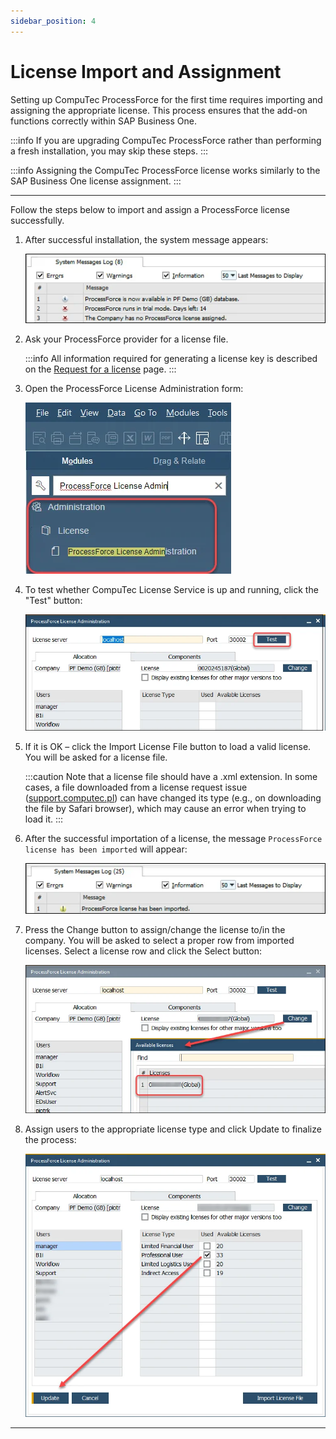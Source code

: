 ```yaml
---
sidebar_position: 4
---
```


# License Import and Assignment

Setting up CompuTec ProcessForce for the first time requires importing and assigning the appropriate license. This process ensures that the add-on functions correctly within SAP Business One.

:::info
    If you are upgrading CompuTec ProcessForce rather than performing a fresh installation, you may skip these steps.
:::

:::info
    Assigning the CompuTec ProcessForce license works similarly to the SAP Business One license assignment.
:::

---

Follow the steps below to import and assign a ProcessForce license successfully.

1. After successful installation, the system message appears:

    ![System Message](./media/license-import-assignment/system-message-installation.webp)

2. Ask your ProcessForce provider for a license file.

    :::info
        All information required for generating a license key is described on the [Request for a license](./license-request.md) page.
    :::

3. Open the ProcessForce License Administration form:

    ![License Administration](./media/license-import-assignment/license-administration.webp)

4. To test whether CompuTec License Service is up and running, click the "Test" button:

    ![License connection](./media/license-import-assignment/license-connection-test.webp)

5. If it is OK – click the Import License File button to load a valid license. You will be asked for a license file.

    :::caution
        Note that a license file should have a .xml extension. In some cases, a file downloaded from a license request issue ([support.computec.pl](https://support.computec.pl)) can have changed its type (e.g., on downloading the file by Safari browser), which may cause an error when trying to load it.
    :::

6. After the successful importation of a license, the message `ProcessForce license has been imported` will appear:

    ![System Message](./media/license-import-assignment/license-assignment-message.webp)

7. Press the Change button to assign/change the license to/in the company. You will be asked to select a proper row from imported licenses. Select a license row and click the Select button:

    ![License change](./media/license-import-assignment/license-assignment.webp)

8. Assign users to the appropriate license type and click Update to finalize the process:

    ![License assignment](./media/license-import-assignment/license-user-assign.webp)

---
